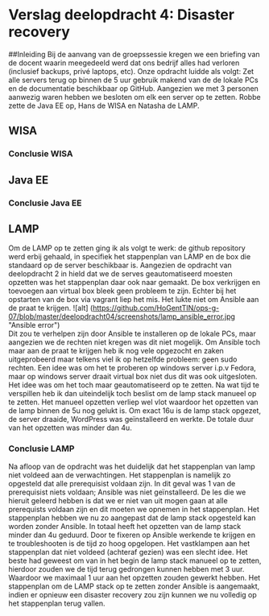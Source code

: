 # Verslag deelopdracht 4: Disaster recovery

##Inleiding
Bij de aanvang van de groepssessie kregen we een briefing van de docent waarin meegedeeld werd dat ons bedrijf alles had verloren (inclusief backups, privé laptops, etc).
Onze opdracht luidde als volgt: Zet alle servers terug op binnen de 5 uur gebruik makend van de de lokale PCs en de documentatie beschikbaar op GitHub.
Aangezien we met 3 personen aanwezig waren hebben we besloten om elk een server op te zetten. Robbe zette de Java EE op, Hans de WISA en Natasha de LAMP.

## WISA
### Conclusie WISA
## Java EE
### Conclusie Java EE
## LAMP
Om de LAMP op te zetten ging ik als volgt te werk: de github repository werd erbij gehaald, in specifiek het stappenplan van LAMP en de box die standaard op de server beschikbaar is.
Aangezien de opdracht van deelopdracht 2 in hield dat we de serves geautomatiseerd moesten opzetten was het stappenplan daar ook naar gemaakt.
De box verkrijgen en toevoegen aan virtual box bleek geen probleem te zijn. Echter bij het opstarten van de box via vagrant liep het mis. Het lukte niet om Ansible aan de praat te krijgen.
![alt] (https://github.com/HoGentTIN/ops-g-07/blob/master/deelopdracht04/screenshots/lamp_ansible_error.jpg "Ansible error")  
Dit zou te verhelpen zijn door Ansible te installeren op de lokale PCs, maar aangezien we de rechten niet kregen was dit niet mogelijk. Om Ansible toch maar aan de praat te krijgen heb ik nog vele opgezocht en zaken uitgeprobeerd maar telkens viel ik op hetzelfde probleem: geen sudo rechten.
Een idee was om het te proberen op windows server i.p.v Fedora, maar op windows server draait virtual box niet dus dit was ook uitgesloten.
Het idee was om het toch maar geautomatiseerd op te zetten. Na wat tijd te verspillen heb ik dan uiteindelijk toch beslist om de lamp stack manueel op te zetten.
Het manueel opzetten verliep wel vlot waardoor het opzetten van de lamp binnen de 5u nog gelukt is. Om exact 16u is de lamp stack opgezet, de server draaide, WordPress was geïnstalleerd en werkte. De totale duur van het opzetten was minder dan 4u.
### Conclusie LAMP
Na afloop van de opdracht was het duidelijk dat het stappenplan van lamp niet voldeed aan de verwachtingen. Het stappenplan is namelijk zo opgesteld dat alle prerequisist voldaan zijn. In dit geval was 1 van de prerequisist niets voldaan; Ansible was niet geïnstalleerd. De les die we hieruit geleerd hebben is dat we er niet van uit mogen gaan at alle prerequists voldaan zijn en dit moeten we opnemen in het stappenplan. Het stappenplan hebben we nu zo aangepast dat de lamp stack opgesteld kan worden zonder Ansible.
In totaal heeft het opzetten van de lamp stack minder dan 4u geduurd. Door te fixeren op Ansible werkende te krijgen en te troubleshooten is de tijd zo hoog opgelopen. Het vastklampen aan het stappenplan dat niet voldeed (achteraf gezien) was een slecht idee. Het beste had geweest om van in het begin de lamp stack manueel op te zetten, hierdoor zouden we de tijd terug gedrongen kunnen hebben met 3 uur. Waardoor we maximaal 1 uur aan het opzetten zouden gewerkt hebben.
Het stappenplan om de LAMP stack op te zetten zonder Ansible is aangemaakt, indien er opnieuw een disaster recovery zou zijn kunnen we nu volledig op het stappenplan terug vallen. 
